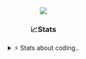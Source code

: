 <div align="center">
  
<p align="center">
  <img src="https://lanyard.cnrad.dev/api/1018290650602553364" />
</p>

### 📈Stats
<details>
    <summary> ⚡ Stats about coding.. </> </summary>
    <br/>

<!--START_SECTION:waka-->
![Code Time](http://img.shields.io/badge/Code%20Time-105%20hrs%2043%20mins-blue)

![Profile Views](http://img.shields.io/badge/Profile%20Views-9-blue)

**🐱 My GitHub Data** 

> 📦 1.1 MB Used in GitHub's Storage 
 > 
> 🏆 113 Contributions in the Year 2024
 > 
> 💼 Opted to Hire
 > 
> 📜 5 Public Repositories 
 > 
> 🔑 19 Private Repositories 
 > 
**I'm an Early 🐤** 

```text
🌞 Morning                26 commits          ██░░░░░░░░░░░░░░░░░░░░░░░   06.79 % 
🌆 Daytime                181 commits         ████████████░░░░░░░░░░░░░   47.26 % 
🌃 Evening                134 commits         █████████░░░░░░░░░░░░░░░░   34.99 % 
🌙 Night                  42 commits          ███░░░░░░░░░░░░░░░░░░░░░░   10.97 % 
```
📅 **I'm Most Productive on Sunday** 

```text
Monday                   23 commits          ██░░░░░░░░░░░░░░░░░░░░░░░   06.01 % 
Tuesday                  49 commits          ███░░░░░░░░░░░░░░░░░░░░░░   12.79 % 
Wednesday                49 commits          ███░░░░░░░░░░░░░░░░░░░░░░   12.79 % 
Thursday                 57 commits          ████░░░░░░░░░░░░░░░░░░░░░   14.88 % 
Friday                   50 commits          ███░░░░░░░░░░░░░░░░░░░░░░   13.05 % 
Saturday                 66 commits          ████░░░░░░░░░░░░░░░░░░░░░   17.23 % 
Sunday                   89 commits          ██████░░░░░░░░░░░░░░░░░░░   23.24 % 
```


📊 **This Week I Spent My Time On** 

```text
🕑︎ Time Zone: Europe/Berlin

💬 Programming Languages: 
Lua                      40 hrs 43 mins      █████████████████████░░░░   84.42 % 
CSS                      2 hrs 2 mins        █░░░░░░░░░░░░░░░░░░░░░░░░   04.24 % 
JavaScript               1 hr 43 mins        █░░░░░░░░░░░░░░░░░░░░░░░░   03.57 % 
Other                    1 hr 24 mins        █░░░░░░░░░░░░░░░░░░░░░░░░   02.90 % 
HTML                     1 hr 21 mins        █░░░░░░░░░░░░░░░░░░░░░░░░   02.82 % 

🔥 Editors: 
VS Code                  48 hrs 14 mins      █████████████████████████   100.00 % 

🐱‍💻 Projects: 
[framework]              44 hrs 24 mins      ███████████████████████░░   92.05 % 
server                   2 hrs 21 mins       █░░░░░░░░░░░░░░░░░░░░░░░░   04.89 % 
Unknown Project          1 hr 15 mins        █░░░░░░░░░░░░░░░░░░░░░░░░   02.62 % 
FPlayT                   7 mins              ░░░░░░░░░░░░░░░░░░░░░░░░░   00.27 % 
resources                5 mins              ░░░░░░░░░░░░░░░░░░░░░░░░░   00.18 % 

💻 Operating System: 
Windows                  48 hrs 14 mins      █████████████████████████   100.00 % 
```

**I Mostly Code in JavaScript** 

```text
JavaScript               7 repos             ████████░░░░░░░░░░░░░░░░░   31.82 % 
Lua                      5 repos             ██████░░░░░░░░░░░░░░░░░░░   22.73 % 
Shell                    3 repos             ███░░░░░░░░░░░░░░░░░░░░░░   13.64 % 
Python                   3 repos             ███░░░░░░░░░░░░░░░░░░░░░░   13.64 % 
HTML                     1 repo              █░░░░░░░░░░░░░░░░░░░░░░░░   04.55 % 
```




 Last Updated on 02/11/2024 12:34:23 UTC
<!--END_SECTION:waka-->
</details>
